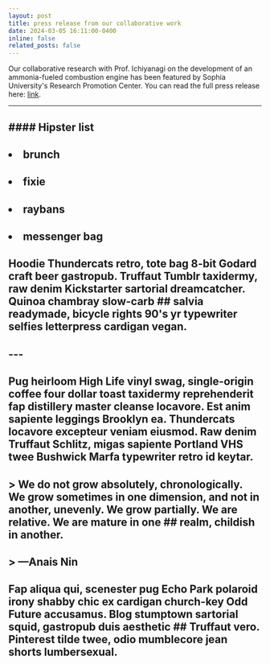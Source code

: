 ```yaml
---
layout: post
title: press release from our collaborative work
date: 2024-03-05 16:11:00-0400
inline: false
related_posts: false
---
```


Our collaborative research with Prof. Ichiyanagi on the development of an ammonia-fueled combustion engine has been featured by Sophia University's Research Promotion Center.  You can read the full press release here: <a href="https://www.sophia.ac.jp/eng/article/news/release/release20240305/">link</a>.

---

 ## #### Hipster list

 ## <ul>
 ##     <li>brunch</li>
 ##     <li>fixie</li>
 ##     <li>raybans</li>
 ##     <li>messenger bag</li>
 ## </ul>

 ## Hoodie Thundercats retro, tote bag 8-bit Godard craft beer gastropub. Truffaut Tumblr taxidermy, raw denim Kickstarter sartorial dreamcatcher. Quinoa chambray slow-carb  ## salvia readymade, bicycle rights 90's yr typewriter selfies letterpress cardigan vegan.

 ## ---

 ## Pug heirloom High Life vinyl swag, single-origin coffee four dollar toast taxidermy reprehenderit fap distillery master cleanse locavore. Est anim sapiente leggings Brooklyn ea. Thundercats locavore excepteur veniam eiusmod. Raw denim Truffaut Schlitz, migas sapiente Portland VHS twee Bushwick Marfa typewriter retro id keytar.

 ## > We do not grow absolutely, chronologically. We grow sometimes in one dimension, and not in another, unevenly. We grow partially. We are relative. We are mature in one  ## realm, childish in another.
 ## > —Anais Nin

 ## Fap aliqua qui, scenester pug Echo Park polaroid irony shabby chic ex cardigan church-key Odd Future accusamus. Blog stumptown sartorial squid, gastropub duis aesthetic  ## Truffaut vero. Pinterest tilde twee, odio mumblecore jean shorts lumbersexual.
